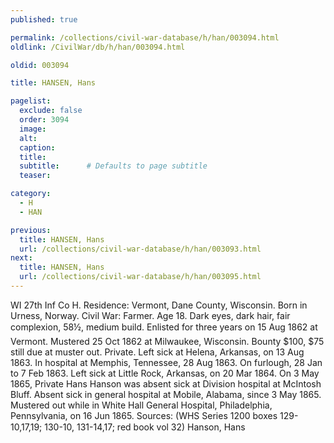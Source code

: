 ```yaml
---
published: true

permalink: /collections/civil-war-database/h/han/003094.html
oldlink: /CivilWar/db/h/han/003094.html

oldid: 003094

title: HANSEN, Hans

pagelist:
  exclude: false
  order: 3094
  image: 
  alt:
  caption:
  title:
  subtitle:      # Defaults to page subtitle
  teaser:

category: 
  - H 
  - HAN

previous:
  title: HANSEN, Hans
  url: /collections/civil-war-database/h/han/003093.html  
next:
  title: HANSEN, Hans
  url: /collections/civil-war-database/h/han/003095.html   
---
```

WI 27th Inf Co H. Residence: Vermont, Dane County, Wisconsin. Born in Urness, Norway. Civil War: Farmer. Age 18. Dark eyes, dark hair, fair complexion, 5&#146;8&frac12;&#148;, medium build. Enlisted for three years on 15 Aug 1862 at Vermont. Mustered 25 Oct 1862 at Milwaukee, Wisconsin. Bounty $100, $75 still due at muster out. Private. Left sick at Helena, Arkansas, on 13 Aug 1863. In hospital at Memphis, Tennessee, 28 Aug 1863. On furlough, 28 Jan to 7 Feb 1863. Left sick at Little Rock, Arkansas, on 20 Mar 1864. On 3 May 1865, Private Hans Hanson was absent sick at Division hospital at McIntosh Bluff. Absent sick in general hospital at Mobile, Alabama, since 3 May 1865. Mustered out while in White Hall General Hospital, Philadelphia, Pennsylvania, on 16 Jun 1865. Sources: (WHS Series 1200 boxes 129-10,17,19; 130-10, 131-14,17; red book vol 32) &#147;Hanson, Hans&#148;